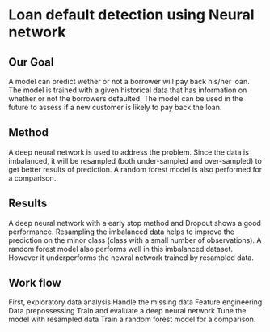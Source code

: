 # Loan default detection using Neural network
## Our Goal
A model can predict wether or not a borrower will pay back his/her loan. The model is trained with a given historical data that has information on whether or not the borrowers defaulted. The model can be used in the future to assess if a new customer is likely to pay back the loan.

## Method
A deep neural network is used to address the problem. Since the data is imbalanced, it will be resampled (both under-sampled and over-sampled) to get better results of prediction. A random forest model is also performed for a comparison.

## Results
A deep neural network with a early stop method and Dropout shows a good performance.
Resampling the imbalanced data helps to improve the prediction on the minor class (class with a small number of observations).
A random forest model also performs well in this imbalanced dataset. However it underperforms the newral network trained by resampled data.

## Work flow
First, exploratory data analysis
Handle the missing data
Feature engineering
Data prepossessing
Train and evaluate a deep neural network
Tune the model with resampled data
Train a random forest model for a comparison.


